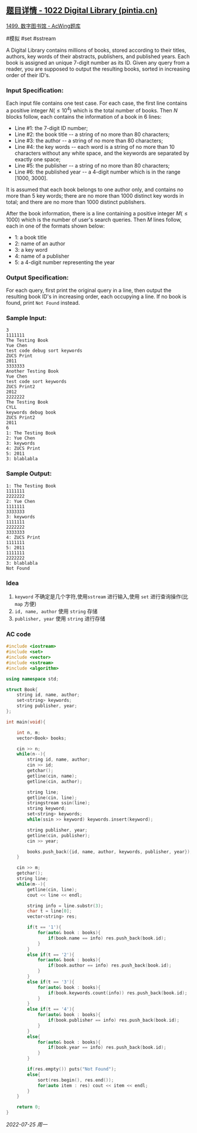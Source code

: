 ## [题目详情 - 1022 Digital Library (pintia.cn)](https://pintia.cn/problem-sets/994805342720868352/problems/994805480801550336)

[1499. 数字图书馆 - AcWing题库](https://www.acwing.com/problem/content/1501/)

#模拟 #set #sstream 

A Digital Library contains millions of books, stored according to their titles, authors, key words of their abstracts, publishers, and published years. Each book is assigned an unique 7-digit number as its ID. Given any query from a reader, you are supposed to output the resulting books, sorted in increasing order of their ID's.

### Input Specification:

Each input file contains one test case. For each case, the first line contains a positive integer $N (≤10^4)$ which is the total number of books. Then $N$ blocks follow, each contains the information of a book in 6 lines:

- Line #1: the 7-digit ID number;
- Line #2: the book title -- a string of no more than 80 characters;
- Line #3: the author -- a string of no more than 80 characters;
- Line #4: the key words -- each word is a string of no more than 10 characters without any white space, and the keywords are separated by exactly one space;
- Line #5: the publisher -- a string of no more than 80 characters;
- Line #6: the published year -- a 4-digit number which is in the range [1000, 3000].

It is assumed that each book belongs to one author only, and contains no more than 5 key words; there are no more than 1000 distinct key words in total; and there are no more than 1000 distinct publishers.

After the book information, there is a line containing a positive integer $M (≤1000)$ which is the number of user's search queries. Then $M$ lines follow, each in one of the formats shown below:

- 1: a book title
- 2: name of an author
- 3: a key word
- 4: name of a publisher
- 5: a 4-digit number representing the year

### Output Specification:

For each query, first print the original query in a line, then output the resulting book ID's in increasing order, each occupying a line. If no book is found, print `Not Found` instead.

### Sample Input:

```in
3
1111111
The Testing Book
Yue Chen
test code debug sort keywords
ZUCS Print
2011
3333333
Another Testing Book
Yue Chen
test code sort keywords
ZUCS Print2
2012
2222222
The Testing Book
CYLL
keywords debug book
ZUCS Print2
2011
6
1: The Testing Book
2: Yue Chen
3: keywords
4: ZUCS Print
5: 2011
3: blablabla
```

### Sample Output:

```out
1: The Testing Book
1111111
2222222
2: Yue Chen
1111111
3333333
3: keywords
1111111
2222222
3333333
4: ZUCS Print
1111111
5: 2011
1111111
2222222
3: blablabla
Not Found
```

### Idea

1. `keyword` 不确定是几个字符,使用`sstream` 进行输入,使用 `set` 进行查询操作(比 `map` 方便)
2.  `id, name, author` 使用 `string` 存储
3. `publisher, year` 使用 `string` 进行存储

### AC code

```cpp
#include <iostream>
#include <set>
#include <vector>
#include <sstream>
#include <algorithm>

using namespace std;

struct Book{
    string id, name, author;
    set<string> keywords;
    string publisher, year;
};

int main(void){

    int n, m;
    vector<Book> books;

    cin >> n;
    while(n--){
        string id, name, author;
        cin >> id;
        getchar();
        getline(cin, name);
        getline(cin, author);

        string line;
        getline(cin, line);
        stringstream ssin(line);
        string keyword;
        set<string> keywords;
        while(ssin >> keyword) keywords.insert(keyword);

        string publisher, year;
        getline(cin, publisher);
        cin >> year;

        books.push_back({id, name, author, keywords, publisher, year});
    }

    cin >> m;
    getchar();
    string line;
    while(m--){
        getline(cin, line);
        cout << line << endl;

        string info = line.substr(3);
        char t = line[0];
        vector<string> res;

        if(t == '1'){
            for(auto& book : books){
                if(book.name == info) res.push_back(book.id);
            }
        }
        else if(t == '2'){
            for(auto& book : books){
                if(book.author == info) res.push_back(book.id);
            }
        }
        else if(t == '3'){
            for(auto& book : books){
                if(book.keywords.count(info)) res.push_back(book.id);
            }
        }
        else if(t == '4'){
            for(auto& book : books){
                if(book.publisher == info) res.push_back(book.id);
            }
        }
        else{
            for(auto& book : books){
                if(book.year == info) res.push_back(book.id);
            }
        }

        if(res.empty()) puts("Not Found");
        else{
            sort(res.begin(), res.end());
            for(auto item : res) cout << item << endl;
        }
    }

    return 0;
}
```


*2022-07-25 周一*